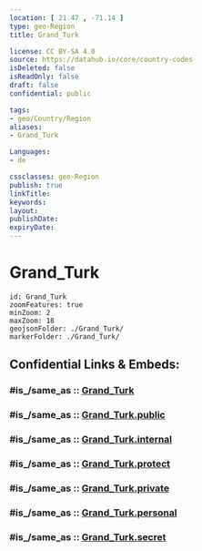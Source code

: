 ```yaml
---
location: [ 21.47 , -71.14 ] 
type: geo-Region
title: Grand_Turk

license: CC BY-SA 4.0
source: https://datahub.io/core/country-codes
isDeleted: false
isReadOnly: false
draft: false
confidential: public

tags:
- geo/Country/Region
aliases:
- Grand_Turk

Languages:
- de

cssclasses: geo-Region
publish: true
linkTitle: 
keywords: 
layout: 
publishDate: 
expiryDate: 
---
```


# Grand_Turk

```leaflet
id: Grand_Turk
zoomFeatures: true 
minZoom: 2 
maxZoom: 18
geojsonFolder: ./Grand_Turk/
markerFolder: ./Grand_Turk/
```


## Confidential Links & Embeds: 

### #is_/same_as :: [Grand_Turk](/_Standards/Earth/Continent/America~Caribbean/Turks_and_Caicos~Islands/Districts~Turks_and_Caicos/Grand_Turk.md) 

### #is_/same_as :: [Grand_Turk.public](/_public/Earth/Continent/America~Caribbean/Turks_and_Caicos~Islands/Districts~Turks_and_Caicos/Grand_Turk.public.md) 

### #is_/same_as :: [Grand_Turk.internal](/_internal/Earth/Continent/America~Caribbean/Turks_and_Caicos~Islands/Districts~Turks_and_Caicos/Grand_Turk.internal.md) 

### #is_/same_as :: [Grand_Turk.protect](/_protect/Earth/Continent/America~Caribbean/Turks_and_Caicos~Islands/Districts~Turks_and_Caicos/Grand_Turk.protect.md) 

### #is_/same_as :: [Grand_Turk.private](/_private/Earth/Continent/America~Caribbean/Turks_and_Caicos~Islands/Districts~Turks_and_Caicos/Grand_Turk.private.md) 

### #is_/same_as :: [Grand_Turk.personal](/_personal/Earth/Continent/America~Caribbean/Turks_and_Caicos~Islands/Districts~Turks_and_Caicos/Grand_Turk.personal.md) 

### #is_/same_as :: [Grand_Turk.secret](/_secret/Earth/Continent/America~Caribbean/Turks_and_Caicos~Islands/Districts~Turks_and_Caicos/Grand_Turk.secret.md)

